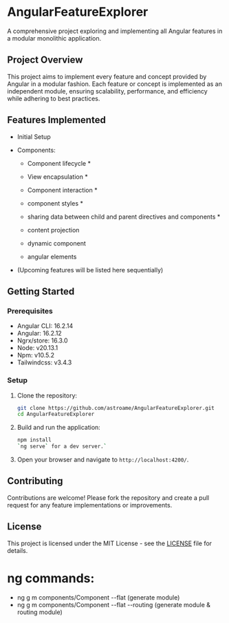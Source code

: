 # AngularFeatureExplorer
A comprehensive project exploring and implementing all Angular features in a modular monolithic application.


## Project Overview

This project aims to implement every feature and concept provided by Angular in a modular fashion. Each feature or concept is implemented as an independent module, ensuring scalability, performance, and efficiency while adhering to best practices.

## Features Implemented

- Initial Setup
- Components:
  - Component lifecycle *
  - View encapsulation *
  - Component interaction *
  - component styles *
  - sharing data between child and parent directives and components *

  - content projection
  - dynamic component 
  - angular elements

- (Upcoming features will be listed here sequentially)


## Getting Started

### Prerequisites
  - Angular CLI: 16.2.14
  - Angular: 16.2.12
  - Ngrx/store: 16.3.0
  - Node: v20.13.1
  - Npm: v10.5.2
  - Tailwindcss: v3.4.3


### Setup

1. Clone the repository:
    ```bash
    git clone https://github.com/astroame/AngularFeatureExplorer.git
    cd AngularFeatureExplorer
    ```

2. Build and run the application:
    ```bash
    npm install
    `ng serve` for a dev server.`
    ```

3. Open your browser and navigate to `http://localhost:4200/`.


## Contributing

Contributions are welcome! Please fork the repository and create a pull request for any feature implementations or improvements.

## License

This project is licensed under the MIT License - see the [LICENSE](LICENSE) file for details.


# ng commands:
- ng g m components/Component --flat  (generate module)
- ng g m components/Component --flat --routing  (generate module & routing module)
